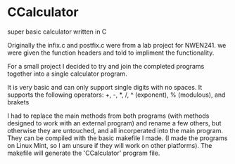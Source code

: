 CCalculator
===========

super basic calculator written in C

Originally the infix.c and postfix.c were from a lab project for NWEN241. we were given the function headers and told 
to impliment the functionality.

For a small project I decided to try and join the completed programs together into a single calculator program.

It is very basic and can only support single digits with no spaces.
It supports the following operators:
+, -, *, /, ^ (exponent), % (modulous), and brakets

I had to replace the main methods from both programs (with methods designed to work with an external program)
and rename a few others, but otherwise they are untouched, and all incorperated into the main program. They can be compiled
with the basic makefile I made. (I made the programs on Linux Mint, so I am unsure if they will work on other platforms). 
The makefile will generate the 'CCalculator' program file.
